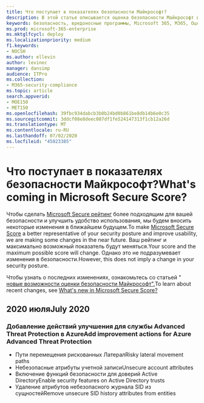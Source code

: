 ```yaml
---
title: Что поступает в показателях безопасности Майкрософт?
description: В этой статье описывается оценка безопасности Майкрософт в центре безопасности Майкрософт 365, вычисление сведений и возможные Администраторы безопасности.
keywords: безопасность, вредоносные программы, Microsoft 365, M365, Оценка безопасности, центр безопасности, действия по улучшению
ms.prod: microsoft-365-enterprise
ms.mktglfcycl: deploy
ms.localizationpriority: medium
f1.keywords:
- NOCSH
ms.author: ellevin
author: levinec
manager: dansimp
audience: ITPro
ms.collection:
- M365-security-compliance
ms.topic: article
search.appverid:
- MOE150
- MET150
ms.openlocfilehash: 39fbc934dabcb3b0b24bd0b861be8db14b6e0c35
ms.sourcegitcommit: 3ddcf08e8deec087df1fe524147313f1cb12a26d
ms.translationtype: MT
ms.contentlocale: ru-RU
ms.lasthandoff: 07/02/2020
ms.locfileid: "45023385"
---
```

# <a name="whats-coming-in-microsoft-secure-score"></a><span data-ttu-id="26dbd-104">Что поступает в показателях безопасности Майкрософт?</span><span class="sxs-lookup"><span data-stu-id="26dbd-104">What's coming in Microsoft Secure Score?</span></span>

<span data-ttu-id="26dbd-105">Чтобы сделать [Microsoft Secure рейтинг](microsoft-secure-score.md) более подходящим для вашей безопасности и улучшить удобство использования, мы будем вносить некоторые изменения в ближайшем будущем.</span><span class="sxs-lookup"><span data-stu-id="26dbd-105">To make [Microsoft Secure Score](microsoft-secure-score.md) a better representative of your security posture and improve usability, we are making some changes in the near future.</span></span> <span data-ttu-id="26dbd-106">Ваш рейтинг и максимально возможный показатель будут меняться.</span><span class="sxs-lookup"><span data-stu-id="26dbd-106">Your score and the maximum possible score will change.</span></span> <span data-ttu-id="26dbd-107">Однако это не подразумевает изменения в безопасности.</span><span class="sxs-lookup"><span data-stu-id="26dbd-107">However, this does not imply a change in your security posture.</span></span>

<span data-ttu-id="26dbd-108">Чтобы узнать о последних изменениях, ознакомьтесь со статьей " [новые возможности оценки безопасности Майкрософт".](microsoft-secure-score.md#whats-new)</span><span class="sxs-lookup"><span data-stu-id="26dbd-108">To learn about recent changes, see [What's new in Microsoft Secure Score?](microsoft-secure-score.md#whats-new)</span></span>

## <a name="july-2020"></a><span data-ttu-id="26dbd-109">2020 июля</span><span class="sxs-lookup"><span data-stu-id="26dbd-109">July 2020</span></span>

### <a name="add-improvement-actions-for-azure-advanced-threat-protection"></a><span data-ttu-id="26dbd-110">Добавление действий улучшения для службы Advanced Threat Protection в Azure</span><span class="sxs-lookup"><span data-stu-id="26dbd-110">Add improvement actions for Azure Advanced Threat Protection</span></span>

- <span data-ttu-id="26dbd-111">Пути перемещения рискованных Латерал</span><span class="sxs-lookup"><span data-stu-id="26dbd-111">Risky lateral movement paths</span></span>
- <span data-ttu-id="26dbd-112">Небезопасные атрибуты учетной записи</span><span class="sxs-lookup"><span data-stu-id="26dbd-112">Unsecure account attributes</span></span>
- <span data-ttu-id="26dbd-113">Включение функций безопасности для доверий Active Directory</span><span class="sxs-lookup"><span data-stu-id="26dbd-113">Enable security features on Active Directory trusts</span></span>
- <span data-ttu-id="26dbd-114">Удаление атрибутов небезопасного журнала SID из сущностей</span><span class="sxs-lookup"><span data-stu-id="26dbd-114">Remove unsecure SID history attributes from entities</span></span>
